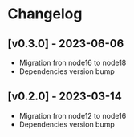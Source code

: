 # Changelog

## [v0.3.0] - 2023-06-06

- Migration fron node16 to node18
- Dependencies version bump

## [v0.2.0] - 2023-03-14

- Migration fron node12 to node16
- Dependencies version bump
